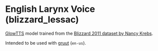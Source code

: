 # English Larynx Voice (blizzard\_lessac)

[GlowTTS](https://github.com/rhasspy/glow-tts-train) model trained from the [Blizzard 2011 dataset by Nancy Krebs](https://www.cstr.ed.ac.uk/projects/blizzard/2011/lessac_blizzard2011/).

Intended to be used with [gruut](https://github.com/rhasspy/gruut) (`en-us`).
